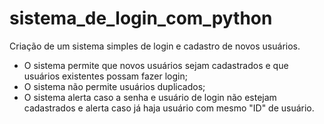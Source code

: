 # sistema_de_login_com_python

Criação de um sistema simples de login e cadastro de novos usuários.

 - O sistema permite que novos usuários sejam cadastrados e que usuários existentes possam fazer login;
 - O sistema não permite usuários duplicados;
 - O sistema alerta caso a senha e usuário de login não estejam cadastrados e alerta caso já haja usuário com mesmo "ID" de usuário.
